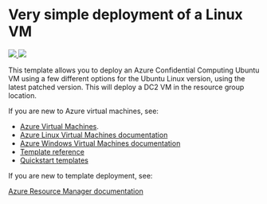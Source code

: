 # Very simple deployment of a Linux VM

<a href="https://portal.azure.com/#create/Microsoft.Template/uri/https%3A%2F%2Fbitbucket.org%2Fanjunasec%2Fanjuna-utils%2Fraw%2FHEAD%2Facc%2Fanjuna-acc-template%2Fazuredeploy.json" target="_blank">
    <img src="http://azuredeploy.net/deploybutton.png"/>
</a>
<a href="http://armviz.io/#/?load=https%3A%2F%2Fbitbucket.org%2Fanjunasec%2Fanjuna-utils%2Fraw%2FHEAD%2Facc%2Fanjuna-acc-template%2Fazuredeploy.json" target="_blank">
    <img src="http://armviz.io/visualizebutton.png"/>
</a>

This template allows you to deploy an Azure Confidential Computing Ubuntu VM using a few different options for the Ubuntu Linux version, using the latest patched version. This will deploy a DC2 VM in the resource group location.

If you are new to Azure virtual machines, see:

- [Azure Virtual Machines](https://azure.microsoft.com/services/virtual-machines/).
- [Azure Linux Virtual Machines documentation](https://docs.microsoft.com/azure/virtual-machines/linux/)
- [Azure Windows Virtual Machines documentation](https://docs.microsoft.com/azure/virtual-machines/windows/)
- [Template reference](https://docs.microsoft.com/azure/templates/microsoft.compute/allversions)
- [Quickstart templates](https://azure.microsoft.com/resources/templates/?resourceType=Microsoft.Compute&pageNumber=1&sort=Popular)

If you are new to template deployment, see:

[Azure Resource Manager documentation](https://docs.microsoft.com/azure/azure-resource-manager/)

